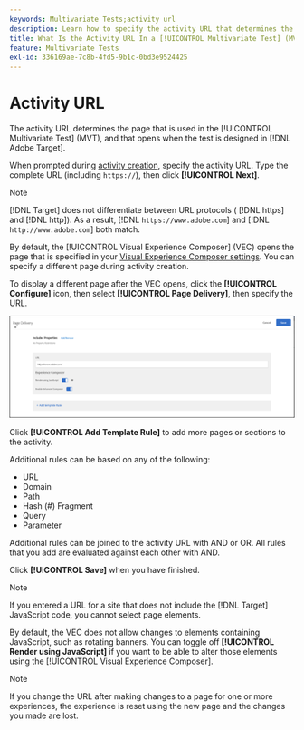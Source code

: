 ```yaml
---
keywords: Multivariate Tests;activity url
description: Learn how to specify the activity URL that determines the page that is used in the test and that opens when the [!UICONTROL Multivariate Test] activity is designed using [!DNL Adobe Target].
title: What Is the Activity URL In a [!UICONTROL Multivariate Test] (MVT) Activity?
feature: Multivariate Tests
exl-id: 336169ae-7c8b-4fd5-9b1c-0bd3e9524425
---
```

# Activity URL

The activity URL determines the page that is used in the [!UICONTROL Multivariate Test] (MVT), and that opens when the test is designed in [!DNL Adobe Target].

When prompted during [activity creation](/help/main/c-activities/c-multivariate-testing/t-create-multivariate-test/create-multivariate-test.md), specify the activity URL. Type the complete URL (including `https://`), then click **[!UICONTROL Next]**.

>[!NOTE]
>
>[!DNL Target] does not differentiate between URL protocols ( [!DNL https] and [!DNL http]). As a result, [!DNL `https://www.adobe.com`] and [!DNL `http://www.adobe.com`] both match.

By default, the [!UICONTROL Visual Experience Composer] (VEC) opens the page that is specified in your [Visual Experience Composer settings](/help/main/administrating-target/visual-experience-composer-set-up.md). You can specify a different page during activity creation.

To display a different page after the VEC opens, click the **[!UICONTROL Configure]** icon, then select **[!UICONTROL Page Delivery]**, then specify the URL.

![Page Delivery dialog box](/help/main/c-activities/c-multivariate-testing/t-create-multivariate-test/assets/url-config.png)

Click **[!UICONTROL Add Template Rule]** to add more pages or sections to the activity.

Additional rules can be based on any of the following:

* URL 
* Domain 
* Path 
* Hash (#) Fragment 
* Query 
* Parameter

Additional rules can be joined to the activity URL with AND or OR. All rules that you add are evaluated against each other with AND.

Click **[!UICONTROL Save]** when you have finished.

>[!NOTE]
>
>If you entered a URL for a site that does not include the [!DNL Target] JavaScript code, you cannot select page elements.

By default, the VEC does not allow changes to elements containing JavaScript, such as rotating banners. You can toggle off **[!UICONTROL Render using JavaScript]** if you want to be able to alter those elements using the [!UICONTROL Visual Experience Composer].

>[!NOTE]
>
>If you change the URL after making changes to a page for one or more experiences, the experience is reset using the new page and the changes you made are lost.
